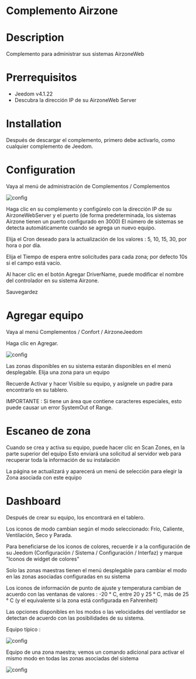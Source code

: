 # Complemento Airzone


# Description

Complemento para administrar sus sistemas AirzoneWeb


# Prerrequisitos

 - Jeedom v4.1.22
 - Descubra la dirección IP de su AirzoneWeb Server


# Installation

Después de descargar el complemento, primero debe activarlo, como cualquier complemento de Jeedom.


# Configuration

Vaya al menú de administración de Complementos / Complementos

![config](./images/airzoneConfig.png)

Haga clic en su complemento y configúrelo con la dirección IP de su AirzoneWebServer y el puerto (de forma predeterminada, los sistemas Airzone tienen un puerto configurado en 3000)
El número de sistemas se detecta automáticamente cuando se agrega un nuevo equipo.

Elija el Cron deseado para la actualización de los valores :  5, 10, 15, 30, por hora o por día.

Elija el Tiempo de espera entre solicitudes para cada zona; por defecto 10s si el campo está vacío.

Al hacer clic en el botón Agregar DriverName, puede modificar el nombre del controlador en su sistema Airzone.

Sauvegardez


# Agregar equipo

Vaya al menú Complementos / Confort / AirzoneJeedom


Haga clic en Agregar.

![config](./images/airzoneEquip.png)

Las zonas disponibles en su sistema estarán disponibles en el menú desplegable.
Elija una zona para un equipo


Recuerde Activar y hacer Visible su equipo, y asígnele un padre para encontrarlo en su tablero.

IMPORTANTE : Si tiene un área que contiene caracteres especiales, esto puede causar un error SystemOut of Range.


# Escaneo de zona

Cuando se crea y activa su equipo, puede hacer clic en Scan Zones, en la parte superior del equipo
Esto enviará una solicitud al servidor web para recuperar toda la información de su instalación

La página se actualizará y aparecerá un menú de selección para elegir la Zona asociada con este equipo



# Dashboard


Después de crear su equipo, los encontrará en el tablero.

Los iconos de modo cambian según el modo seleccionado: Frío, Caliente, Ventilación, Seco y Parada.

Para beneficiarse de los iconos de colores, recuerde ir a la configuración de su Jeedom (Configuración / Sistema / Configuración / Interfaz) y marque "Iconos de widget de colores"

Solo las zonas maestras tienen el menú desplegable para cambiar el modo en las zonas asociadas configuradas en su sistema

Los iconos de información de punto de ajuste y temperatura cambian de acuerdo con las ventanas de valores : -20 ° C, entre 20 y 25 ° C, más de 25 ° C (y el equivalente si la zona está configurada en Fahrenheit)

Las opciones disponibles en los modos o las velocidades del ventilador se detectan de acuerdo con las posibilidades de su sistema.



Equipo típico :

![config](./images/airzoneNoMaster.png)


Equipo de una zona maestra; vemos un comando adicional para activar el mismo modo en todas las zonas asociadas del sistema


![config](./images/airzoneMaster.png)
